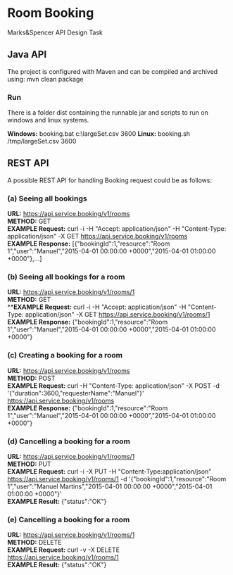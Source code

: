 # Room Booking

Marks&amp;Spencer API Design Task

## Java API

The project is configured with Maven and can be compiled and archived using: mvn clean package

### Run

There is a folder dist containing the runnable jar and scripts to run on windows and linux systems.

**Windows:** booking.bat c:\largeSet.csv 3600
**Linux:**   booking.sh /tmp/largeSet.csv 3600

## REST API

A possible REST API for handling Booking request could be as follows:

### (a) Seeing all bookings

**URL:** https://api.service.booking/v1/rooms<br/>
**METHOD:** GET<br/>
**EXAMPLE Request:** curl -i -H "Accept: application/json" -H "Content-Type: application/json" -X GET https://api.service.booking/v1/rooms<br/>
**EXAMPLE Response:** [{"bookingId":1,"resource":"Room 1","user":"Manuel","2015-04-01 00:00:00 +0000","2015-04-01 01:00:00 +0000"},...]

### (b) Seeing all bookings for a room

**URL:** https://api.service.booking/v1/rooms/1<br/>
**METHOD:** GET<br/>
****EXAMPLE Request:** curl -i -H "Accept: application/json" -H "Content-Type: application/json" -X GET https://api.service.booking/v1/rooms/1<br/>
**EXAMPLE Response:** {"bookingId":1,"resource":"Room 1","user":"Manuel","2015-04-01 00:00:00 +0000","2015-04-01 01:00:00 +0000"}

### (c) Creating a booking for a room

**URL:** https://api.service.booking/v1/rooms<br/>
**METHOD:** POST<br/>
**EXAMPLE Request:** curl -H "Content-Type: application/json" -X POST -d '{"duration":3600,"requesterName":"Manuel"}' https://api.service.booking/v1/rooms<br/>
**EXAMPLE Response:** {"bookingId":1,"resource":"Room 1","user":"Manuel","2015-04-01 00:00:00 +0000","2015-04-01 01:00:00 +0000"}

### (d) Cancelling a booking for a room

**URL:** https://api.service.booking/v1/rooms/1<br/>
**METHOD:** PUT<br/>
**EXAMPLE Request:** curl -i -X PUT -H "Content-Type:application/json" https://api.service.booking/v1/rooms/1 -d '{"bookingId":1,"resource":"Room 1","user":"Manuel Martins","2015-04-01 00:00:00 +0000","2015-04-01 01:00:00 +0000"}'<br/>
**EXAMPLE Result:** {"status":"OK"}

### (e) Cancelling a booking for a room

**URL:** https://api.service.booking/v1/rooms/1<br/>
**METHOD:** DELETE<br/>
**EXAMPLE Request:** curl -v -X DELETE https://api.service.booking/v1/rooms/1<br/>
**EXAMPLE Result:** {"status":"OK"}
